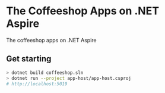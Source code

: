 # The Coffeeshop Apps on .NET Aspire

The coffeeshop apps on .NET Aspire

## Get starting

```sh
> dotnet build coffeeshop.sln
> dotnet run --project app-host/app-host.csproj
# http://localhost:5019
```
